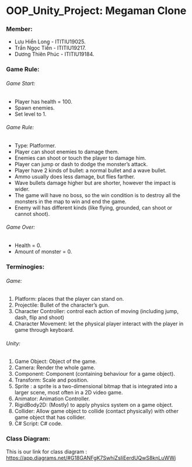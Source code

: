 # OOP_Unity_Project: Megaman Clone


### Member:

+ Lưu Hiển Long - ITITIU19025.
+ Trần Ngọc Tiến - ITITIU19217.
+ Dương Thiên Phúc - ITITIU19184.


### Game Rule:

###### Game Start:

+ Player has health = 100.
+ Spawn enemies. 
+ Set level to 1.


###### Game Rule:

+ Type: Platformer.
+ Player can shoot enemies to damage them.
+ Enemies can shoot or touch the player to damage him.
+ Player can jump or dash to dodge the monster’s attack.
+ Player have 2 kinds of bullet: a normal bullet and a wave bullet.
+ Ammo usually does less damage, but flies farther.
+ Wave bullets damage higher but are shorter, however the impact is wider.
+ The game will have no boss, so the win condition is to destroy all the monsters in the map to win and end the game.
+ Enemy will has different kinds (like flying, grounded, can shoot or cannot shoot).


###### Game Over:
+ Health = 0.
+ Amount of monster = 0.


### Terminogies:


###### Game:

1. Platform: places that the player can stand on.
2.	Projectile: Bullet of the character’s gun.
3.	Character Controller: control each action of moving (including jump, dash, flip and shoot)
4.	Character Movement: let the physical player interact with the player in game through keyboard. 


###### Unity:

1.	 Game Object: Object of the game.
2.	 Camera: Render the whole game.
3.	 Component: Component (containing behaviour for a game object).
4.	 Transform: Scale and position.
5.	 Sprite : a sprite is a two-dimensional bitmap that is integrated into a larger scene, most often in a 2D video game.
6.	 Animator: Animation Controller.
7.	 RigidBody2D: (Mostly) to apply physics system on a game object.
8.	 Collider: Allow game object to collide (contact physically) with other game object that has collider.
9.	 C# Script: C# code.

### Class Diagram:
This is our link for class diagram : https://app.diagrams.net/#G18GANFgK7SwhiZsIiEerdUQwS8knLuWWj

    
